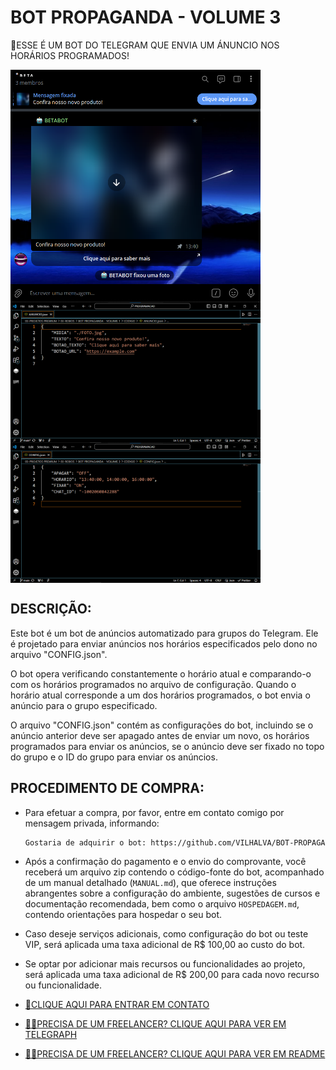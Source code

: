 # BOT PROPAGANDA - VOLUME 3
🛑ESSE É UM BOT DO TELEGRAM QUE ENVIA UM ÁNUNCIO NOS HORÁRIOS PROGRAMADOS!

<img src="./IMAGENS/FOTO_01.png" align="center" width="400"> <br>
<img src="./IMAGENS/FOTO_02.png" align="center" width="400"> <br>
<img src="./IMAGENS/FOTO_03.png" align="center" width="400"> <br>

## DESCRIÇÃO:
Este bot é um bot de anúncios automatizado para grupos do Telegram. Ele é projetado para enviar anúncios nos horários especificados pelo dono no arquivo "CONFIG.json".

O bot opera verificando constantemente o horário atual e comparando-o com os horários programados no arquivo de configuração. Quando o horário atual corresponde a um dos horários programados, o bot envia o anúncio para o grupo especificado.

O arquivo "CONFIG.json" contém as configurações do bot, incluindo se o anúncio anterior deve ser apagado antes de enviar um novo, os horários programados para enviar os anúncios, se o anúncio deve ser fixado no topo do grupo e o ID do grupo para enviar os anúncios.

## PROCEDIMENTO DE COMPRA:
- Para efetuar a compra, por favor, entre em contato comigo por mensagem privada, informando:
    ```bash
    Gostaria de adquirir o bot: https://github.com/VILHALVA/BOT-PROPAGANDA-VOLUME-3
    ```
- Após a confirmação do pagamento e o envio do comprovante, você receberá um arquivo zip contendo o código-fonte do bot, acompanhado de um manual detalhado (`MANUAL.md`), que oferece instruções abrangentes sobre a configuração do ambiente, sugestões de cursos e documentação recomendada, bem como o arquivo `HOSPEDAGEM.md`, contendo orientações para hospedar o seu bot.
- Caso deseje serviços adicionais, como configuração do bot ou teste VIP, será aplicada uma taxa adicional de R$ 100,00 ao custo do bot.
- Se optar por adicionar mais recursos ou funcionalidades ao projeto, será aplicada uma taxa adicional de R$ 200,00 para cada novo recurso ou funcionalidade.

- [🤑CLIQUE AQUI PARA ENTRAR EM CONTATO](https://t.me/VILHALVA100)
- [🧑‍💻PRECISA DE UM FREELANCER? CLIQUE AQUI PARA VER EM TELEGRAPH](https://telegra.ph/FREELANCER-10-19-9)
- [🧑‍💻PRECISA DE UM FREELANCER? CLIQUE AQUI PARA VER EM README](https://github.com/VILHALVA/VILHALVA/blob/main/FREELANCER/README.md)
